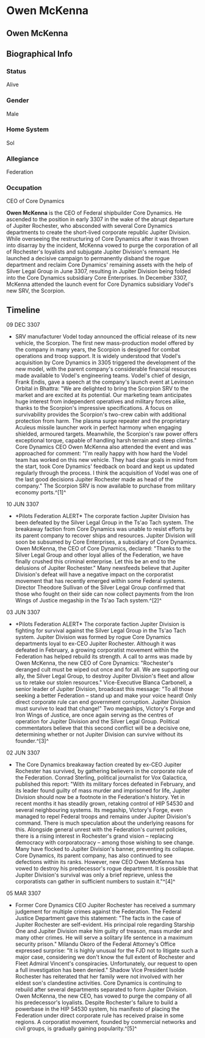 # Owen McKenna
## Owen McKenna

		

## Biographical Info

### Status

Alive

### Gender

Male

### Home System

Sol

### Allegiance

Federation

### Occupation

CEO of Core Dynamics

**Owen McKenna** is the CEO of Federal shipbuilder Core Dynamics. He ascended to the position in early 3307 in the wake of the abrupt departure of Jupiter Rochester, who absconded with several Core Dynamics departments to create the short-lived corporate republic Jupiter Division. While overseeing the restructuring of Core Dynamics after it was thrown into disarray by the incident, McKenna vowed to purge the corporation of all of Rochester's loyalists and subjugate Jupiter Division's remnant. He launched a decisive campaign to permanently disband the rogue department and reclaim Core Dynamics' remaining assets with the help of Silver Legal Group in June 3307, resulting in Jupiter Division being folded into the Core Dynamics subsidiary Core Enterprises. In December 3307, McKenna attended the launch event for Core Dynamics subsidiary Vodel's new SRV, the Scorpion.

## Timeline

09 DEC 3307

- SRV manufacturer Vodel today announced the official release of its new vehicle, the Scorpion. The first new mass-production model offered by the company in many years, the Scorpion is designed for combat operations and troop support. It is widely understood that Vodel's acquisition by Core Dynamics in 3305 triggered the development of the new model, with the parent company's considerable financial resources made available to Vodel's engineering teams. Vodel's chief of design, Frank Endis, gave a speech at the company's launch event at Levinson Orbital in Bhattra: "We are delighted to bring the Scorpion SRV to the market and are excited at its potential. Our marketing team anticipates huge interest from independent operatives and military forces alike, thanks to the Scorpion's impressive specifications. A focus on survivability provides the Scorpion's two-crew cabin with additional protection from harm. The plasma surge repeater and the proprietary Aculeus missile launcher work in perfect harmony when engaging shielded, armoured targets. Meanwhile, the Scorpion's raw power offers exceptional torque, capable of handling harsh terrain and steep climbs." Core Dynamics CEO Owen McKenna also attended the event and was approached for comment: "I'm really happy with how hard the Vodel team has worked on this new vehicle. They had clear goals in mind from the start, took Core Dynamics' feedback on board and kept us updated regularly through the process. I think the acquisition of Vodel was one of the last good decisions Jupiter Rochester made as head of the company." The Scorpion SRV is now available to purchase from military economy ports.^[1]^

10 JUN 3307

- \*Pilots Federation ALERT\*
The corporate faction Jupiter Division has been defeated by the Silver Legal Group in the Ts'ao Tach system. The breakaway faction from Core Dynamics was unable to resist efforts by its parent company to recover ships and resources. Jupiter Division will soon be subsumed by Core Enterprises, a subsidiary of Core Dynamics. Owen McKenna, the CEO of Core Dynamics, declared: "Thanks to the Silver Legal Group and other loyal allies of the Federation, we have finally crushed this criminal enterprise. Let this be an end to the delusions of Jupiter Rochester." Many newsfeeds believe that Jupiter Division's defeat will have a negative impact on the corporatist movement that has recently emerged within some Federal systems. Director Theodore Sullivan of the Silver Legal Group confirmed that those who fought on their side can now collect payments from the Iron Wings of Justice megaship in the Ts'ao Tach system.^[2]^

03 JUN 3307

- \*Pilots Federation ALERT\*
The corporate faction Jupiter Division is fighting for survival against the Silver Legal Group in the Ts'ao Tach system. Jupiter Division was formed by rogue Core Dynamics departments loyal to ex-CEO Jupiter Rochester. Although it was defeated in February, a growing corporatist movement within the Federation has helped rebuild its strength. A call to arms was made by Owen McKenna, the new CEO of Core Dynamics: "Rochester's deranged cult must be wiped out once and for all. We are supporting our ally, the Silver Legal Group, to destroy Jupiter Division's fleet and allow us to retake our stolen resources." Vice-Executive Blanca Carbonell, a senior leader of Jupiter Division, broadcast this message: "To all those seeking a better Federation – stand up and make your voice heard! Only direct corporate rule can end government corruption. Jupiter Division must survive to lead that change!" Two megaships, Victory's Forge and Iron Wings of Justice, are once again serving as the centres of operation for Jupiter Division and the Silver Legal Group. Political commentators believe that this second conflict will be a decisive one, determining whether or not Jupiter Division can survive without its founder.^[3]^

02 JUN 3307

- The Core Dynamics breakaway faction created by ex-CEO Jupiter Rochester has survived, by gathering believers in the corporate rule of the Federation. Conrad Sterling, political journalist for Vox Galactica, published this report: "With its military forces defeated in February, and its leader found guilty of mass murder and imprisoned for life, Jupiter Division should now be a footnote in the Federation's history. Yet in recent months it has steadily grown, retaking control of HIP 54530 and several neighbouring systems. Its megaship, Victory's Forge, even managed to repel Federal troops and remains under Jupiter Division's command. There is much speculation about the underlying reasons for this. Alongside general unrest with the Federation's current policies, there is a rising interest in Rochester's grand vision – replacing democracy with corporatocracy – among those wishing to see change. Many have flocked to Jupiter Division's banner, preventing its collapse. Core Dynamics, its parent company, has also continued to see defections within its ranks. However, new CEO Owen McKenna has vowed to destroy his predecessor's rogue department. It is possible that Jupiter Division's survival was only a brief reprieve, unless the corporatists can gather in sufficient numbers to sustain it."^[4]^

05 MAR 3307

- Former Core Dynamics CEO Jupiter Rochester has received a summary judgement for multiple crimes against the Federation. The Federal Justice Department gave this statement: "The facts in the case of Jupiter Rochester are self-evident. His principal role regarding Starship One and Jupiter Division make him guilty of treason, mass murder and many other crimes. He will serve a solitary life sentence in a maximum security prison." Milandu Okoro of the Federal Attorney's Office expressed surprise: "It is highly unusual for the FJD not to litigate such a major case, considering we don't know the full extent of Rochester and Fleet Admiral Vincent's conspiracies. Unfortunately, our request to open a full investigation has been denied." Shadow Vice President Isolde Rochester has reiterated that her family were not involved with her eldest son's clandestine activities. Core Dynamics is continuing to rebuild after several departments separated to form Jupiter Division. Owen McKenna, the new CEO, has vowed to purge the company of all his predecessor's loyalists. Despite Rochester's failure to build a powerbase in the HIP 54530 system, his manifesto of placing the Federation under direct corporate rule has received praise in some regions. A corporatist movement, founded by commercial networks and civil groups, is gradually gaining popularity.^[5]^